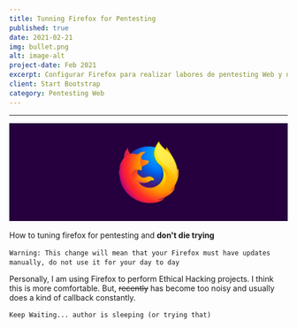 ```yaml
---
title: Tunning Firefox for Pentesting 
published: true
date: 2021-02-21
img: bullet.png
alt: image-alt
project-date: Feb 2021
excerpt: Configurar Firefox para realizar labores de pentesting Web y no morir en el intento.
client: Start Bootstrap
category: Pentesting Web
---
```


---
![](assets\posts\firefox-bg.jpg)

 How to tuning firefox for pentesting and **don't die trying** 

`Warning: This change will mean that your Firefox must have updates manually, do not use it for your day to day`

Personally, I am using Firefox to perform Ethical Hacking projects. I think this is more comfortable.
But, ~~recently~~  has become too noisy and usually does a kind of callback  constantly.


```
Keep Waiting... author is sleeping (or trying that)

```
